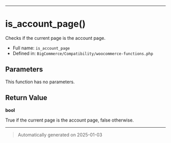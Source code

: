 ***

# is_account_page()

Checks if the current page is the account page.




* Full name: `is_account_page`
* Defined in: `BigCommerce/Compatibility/woocommerce-functions.php`

## Parameters

This function has no parameters.

## Return Value

**bool**

True if the current page is the account page, false otherwise.

***
> Automatically generated on 2025-01-03
